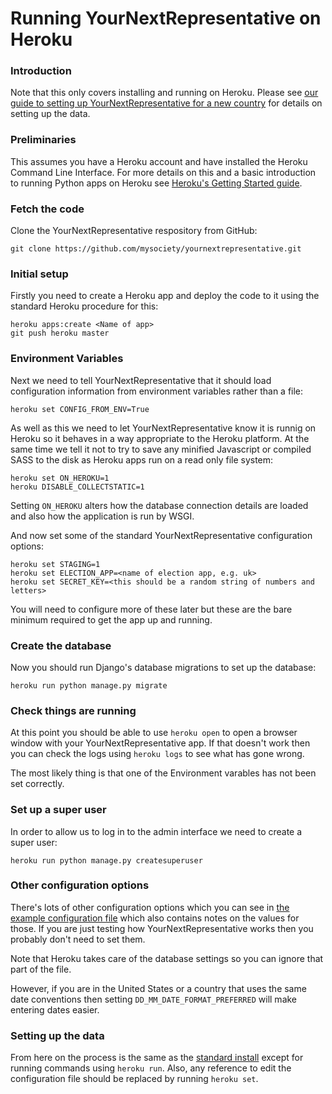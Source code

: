 # Running YourNextRepresentative on Heroku

### Introduction

Note that this only covers installing and running on Heroku.
Please see [our guide to setting up YourNextRepresentative for a new country](./new-instance.md)
for details on setting up the data.

### Preliminaries

This assumes you have a Heroku account and have installed the Heroku
Command Line Interface. For more details on this and a basic
introduction to running Python apps on Heroku see
[Heroku's Getting Started guide](https://devcenter.heroku.com/articles/getting-started-with-python#introduction).

### Fetch the code

Clone the YourNextRepresentative respository from GitHub:

```
git clone https://github.com/mysociety/yournextrepresentative.git
```

### Initial setup

Firstly you need to create a Heroku app and deploy the code to it using
the standard Heroku procedure for this:


```
heroku apps:create <Name of app>
git push heroku master
```

### Environment Variables

Next we need to tell YourNextRepresentative that it should load
configuration information from environment variables rather than a file:

```
heroku set CONFIG_FROM_ENV=True
```

As well as this we need to let YourNextRepresentative know it is runnig
on Heroku so it behaves in a way appropriate to the Heroku platform. At
the same time we tell it not to try to save any minified Javascript or
compiled SASS to the disk as Heroku apps run on a read only file system:


```
heroku set ON_HEROKU=1
heroku DISABLE_COLLECTSTATIC=1
```

Setting `ON_HEROKU` alters how the database connection details are
loaded and also how the application is run by WSGI.

And now set some of the standard YourNextRepresentative configuration
options:

```
heroku set STAGING=1
heroku set ELECTION_APP=<name of election app, e.g. uk>
heroku set SECRET_KEY=<this should be a random string of numbers and letters>
```

You will need to configure more of these later but these are the bare
minimum required to get the app up and running.

### Create the database

Now you should run Django's database migrations to set up the database:

```
heroku run python manage.py migrate
```

### Check things are running

At this point you should be able to use `heroku open` to open a browser
window with your YourNextRepresentative app. If that doesn't work then
you can check the logs using `heroku logs` to see what has gone wrong.

The most likely thing is that one of the Environment varables has not
been set correctly.

### Set up a super user

In order to allow us to log in to the admin interface we need to create
a super user:

```
heroku run python manage.py createsuperuser
```

### Other configuration options

There's lots of other configuration options which you can see in [the
example configuration file](../conf/general.yml-example) which also
contains notes on the values for those. If you are just testing how
YourNextRepresentative works then you probably don't need to set them.

Note that Heroku takes care of the database settings so you can ignore
that part of the file.

However, if you are in the United States or a country that uses the same
date conventions then setting `DD_MM_DATE_FORMAT_PREFERRED` will make
entering dates easier.

### Setting up the data

From here on the process is the same as the [standard install](./new-instance.md)
except for running commands using `heroku run`. Also, any reference to
edit the configuration file should be replaced by running `heroku set`.
